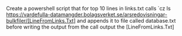 Create a powershell script that for top 10 lines in links.txt
calls `cz ls https://vardefulla-datamangder.bolagsverket.se/arsredovisningar-bulkfiler/[LineFromLinks.Txt] and appends it to file called database.txt 
before writing the output from the call output the [LineFromLinks.Txt]
